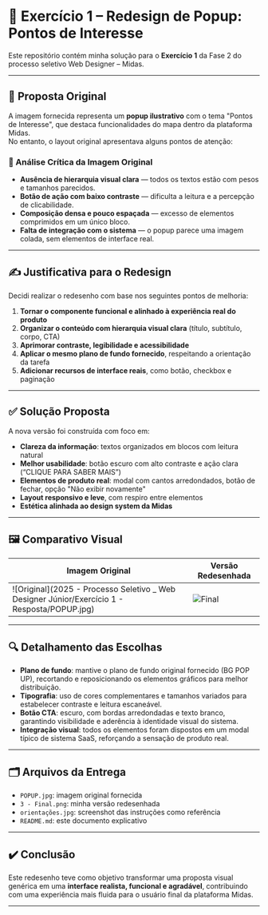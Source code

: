# 🧭 Exercício 1 – Redesign de Popup: Pontos de Interesse

Este repositório contém minha solução para o **Exercício 1** da Fase 2 do processo seletivo Web Designer – Midas.

---

## 📌 Proposta Original

A imagem fornecida representa um **popup ilustrativo** com o tema "Pontos de Interesse", que destaca funcionalidades do mapa dentro da plataforma Midas.  
No entanto, o layout original apresentava alguns pontos de atenção:

### 🧩 Análise Crítica da Imagem Original

- **Ausência de hierarquia visual clara** — todos os textos estão com pesos e tamanhos parecidos.
- **Botão de ação com baixo contraste** — dificulta a leitura e a percepção de clicabilidade.
- **Composição densa e pouco espaçada** — excesso de elementos comprimidos em um único bloco.
- **Falta de integração com o sistema** — o popup parece uma imagem colada, sem elementos de interface real.

---

## ✍️ Justificativa para o Redesign

Decidi realizar o redesenho com base nos seguintes pontos de melhoria:

1. **Tornar o componente funcional e alinhado à experiência real do produto**
2. **Organizar o conteúdo com hierarquia visual clara** (título, subtítulo, corpo, CTA)
3. **Aprimorar contraste, legibilidade e acessibilidade**
4. **Aplicar o mesmo plano de fundo fornecido**, respeitando a orientação da tarefa
5. **Adicionar recursos de interface reais**, como botão, checkbox e paginação

---

## ✅ Solução Proposta

A nova versão foi construída com foco em:

- **Clareza da informação**: textos organizados em blocos com leitura natural
- **Melhor usabilidade**: botão escuro com alto contraste e ação clara (“CLIQUE PARA SABER MAIS”)
- **Elementos de produto real**: modal com cantos arredondados, botão de fechar, opção "Não exibir novamente"
- **Layout responsivo e leve**, com respiro entre elementos
- **Estética alinhada ao design system da Midas**

---

## 🖼️ Comparativo Visual

| Imagem Original                         | Versão Redesenhada                          |
|----------------------------------------|---------------------------------------------|
| ![Original](2025 - Processo Seletivo _ Web Designer Júnior/Exercício 1 - Resposta/POPUP.jpg) | ![Final](./Exercício%201%20-%20Resposta/3%20-%20Final.png) |

---

## 🔍 Detalhamento das Escolhas

- **Plano de fundo**: mantive o plano de fundo original fornecido (BG POP UP), recortando e reposicionando os elementos gráficos para melhor distribuição.
- **Tipografia**: uso de cores complementares e tamanhos variados para estabelecer contraste e leitura escaneável.
- **Botão CTA**: escuro, com bordas arredondadas e texto branco, garantindo visibilidade e aderência à identidade visual do sistema.
- **Integração visual**: todos os elementos foram dispostos em um modal típico de sistema SaaS, reforçando a sensação de produto real.

---

## 🗂️ Arquivos da Entrega

- `POPUP.jpg`: imagem original fornecida
- `3 - Final.png`: minha versão redesenhada
- `orientações.jpg`: screenshot das instruções como referência
- `README.md`: este documento explicativo

---

## ✔️ Conclusão

Este redesenho teve como objetivo transformar uma proposta visual genérica em uma **interface realista, funcional e agradável**, contribuindo com uma experiência mais fluida para o usuário final da plataforma Midas.

---
